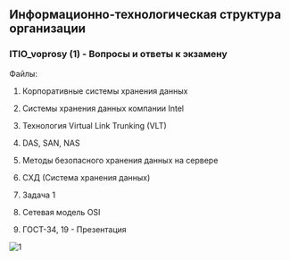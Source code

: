 ## Информационно-технологическая структура организации

### ITIO_voprosy (1) - Вопросы и ответы к экзамену

Файлы:

1) Корпоративные системы хранения данных

2) Системы хранения данных компании Intel

3) Технология Virtual Link Trunking (VLT)

4) DAS, SAN, NAS

5) Методы безопасного хранения данных на сервере

6) СХД (Система хранения данных)

7. Задача 1

8. Сетевая модель OSI

9. ГОСТ-34, 19 - Презентация

![1](https://quizizz.com/_media/quizzes/28fa546c-6bd4-41e9-a339-a9ccac80dfd6_900_900)
